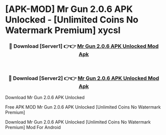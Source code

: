 # [APK-MOD] Mr Gun 2.0.6 APK Unlocked - [Unlimited Coins No Watermark Premium] xycsl



<div align="center">
<h3>🔴 Download [Server1] 👉👉 <a href="https://momento.my/?title=Mr_Gun_2.0.6_APK_Unlocked">Mr Gun 2.0.6 APK Unlocked Mod Apk</a></h3><br>

<h3>🔴 Download [Server2] 👉👉 <a href="https://momento.my/?title=Mr_Gun_2.0.6_APK_Unlocked">Mr Gun 2.0.6 APK Unlocked Mod Apk</a></h3>
</div>



Download Mr Gun 2.0.6 APK Unlocked 

Free APK MOD Mr Gun 2.0.6 APK Unlocked [Unlimited Coins No Watermark Premium]

Download Mr Gun 2.0.6 APK Unlocked [Unlimited Coins No Watermark Premium] Mod For Android
